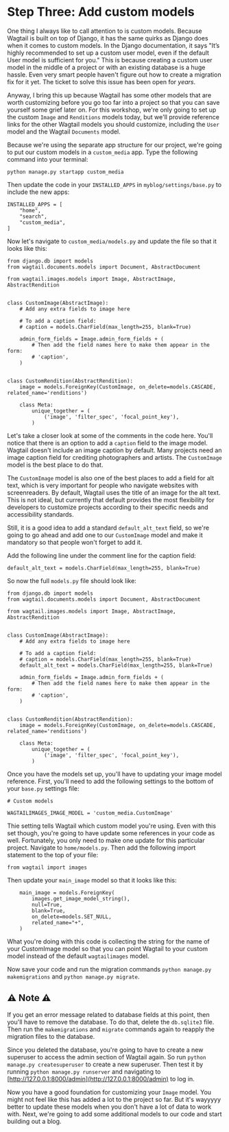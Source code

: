 # Step Three: Add custom models

One thing I always like to call attention to is custom models. Because Wagtail is built on top of Django, it has the same quirks as Django does when it comes to custom models. In the Django documentation, it says "It’s highly recommended to set up a custom user model, even if the default User model is sufficient for you." This is because creating a custom user model in the middle of a project or with an existing database is a huge hassle. Even very smart people haven't figure out how to create a migration fix for it yet. The ticket to solve this issue has been open for _years_.

Anyway, I bring this up because Wagtail has some other models that are worth customizing before you go too far into a project so that you can save yourself some grief later on. For this workshop, we're only going to set up the custom `Image` and `Renditions` models today, but we'll provide reference links for the other Wagtail models you should customize, including the `User` model and the Wagtail `Documents` model.

Because we're using the separate app structure for our project, we're going to put our custom models in a `custom_media` app. Type the following command into your terminal:

```
python manage.py startapp custom_media
```

Then update the code in your `INSTALLED_APPS` in `myblog/settings/base.py` to include the new apps:

```
INSTALLED_APPS = [
    "home",
    "search",
    "custom_media",
]

```


Now let's navigate to `custom_media/models.py` and update the file so that it looks like this:

```
from django.db import models
from wagtail.documents.models import Document, AbstractDocument

from wagtail.images.models import Image, AbstractImage, AbstractRendition


class CustomImage(AbstractImage):
    # Add any extra fields to image here

    # To add a caption field:
    # caption = models.CharField(max_length=255, blank=True)

    admin_form_fields = Image.admin_form_fields + (
        # Then add the field names here to make them appear in the form:
        # 'caption',
    )


class CustomRendition(AbstractRendition):
    image = models.ForeignKey(CustomImage, on_delete=models.CASCADE, related_name='renditions')

    class Meta:
        unique_together = (
            ('image', 'filter_spec', 'focal_point_key'),
        )
```

Let's take a closer look at some of the comments in the code here. You'll notice that there is an option to add a `caption` field to the image model. Wagtail doesn't include an image caption by default. Many projects need an image caption field for crediting photographers and artists. The `CustomImage` model is the best place to do that.

The `CustomImage` model is also one of the best places to add a field for alt text, which is very important for people who navigate websites with screenreaders. By default, Wagtail uses the title of an image for the alt text. This is not ideal, but currently that default provides the most flexibility for developers to customize projects according to their specific needs and accessibility standards.

Still, it is a good idea to add a standard `default_alt_text` field, so we're going to go ahead and add one to our `CustomImage` model and make it mandatory so that people won't forget to add it.

Add the following line under the comment line for the caption field:

```
default_alt_text = models.CharField(max_length=255, blank=True)
```

So now the full `models.py` file should look like:

```
from django.db import models
from wagtail.documents.models import Document, AbstractDocument

from wagtail.images.models import Image, AbstractImage, AbstractRendition


class CustomImage(AbstractImage):
    # Add any extra fields to image here

    # To add a caption field:
    # caption = models.CharField(max_length=255, blank=True)
    default_alt_text = models.CharField(max_length=255, blank=True)

    admin_form_fields = Image.admin_form_fields + (
        # Then add the field names here to make them appear in the form:
        # 'caption',
    )


class CustomRendition(AbstractRendition):
    image = models.ForeignKey(CustomImage, on_delete=models.CASCADE, related_name='renditions')

    class Meta:
        unique_together = (
            ('image', 'filter_spec', 'focal_point_key'),
        )
```

Once you have the models set up, you'll have to updating your image model reference. First, you'll need to add the following settings to the bottom of your `base.py` settings file:

```
# Custom models

WAGTAILIMAGES_IMAGE_MODEL = 'custom_media.CustomImage'

```


Thie setting tells Wagtail which custom model you're using. Even with this set though, you're going to have update some references in your code as well. Fortunately, you only need to make one update for this particular project. Navigate to `home/models.py`. Then add the following import statement to the top of your file:

```
from wagtail import images
```
Then update your `main_image` model so that it looks like this:

```
    main_image = models.ForeignKey(
        images.get_image_model_string(),
        null=True,
        blank=True,
        on_delete=models.SET_NULL,
        related_name="+",
    )
```
What you're doing with this code is collecting the string for the name of your CustomImage model so that you can point Wagtail to your custom model instead of the default `wagtailimages` model.

Now save your code and run the migration commands `python manage.py makemigrations` and `python manage.py migrate`.

## :warning: Note :warning:

If you get an error message related to database fields at this point, then you'll have to remove the database. To do that, delete the `db.sqlite3` file. Then run the `makemigrations` and `migrate` commands again to reapply the migration files to the database. 

Since you deleted the database, you're going to have to create a new superuser to access the admin section of Wagtail again. So run `python manage.py createsuperuser` to create a new superuser. Then test it by running `python manage.py runserver` and navigating to [http://127.0.0.1:8000/admin](http://127.0.0.1:8000/admin) to log in.

Now you have a good foundation for customizing your `Image` model. You might not feel like this has added a lot to the project so far. But it's wayyyyy better to update these models when you don't have a lot of data to work with. Next, we're going to add some additional models to our code and start building out a blog.